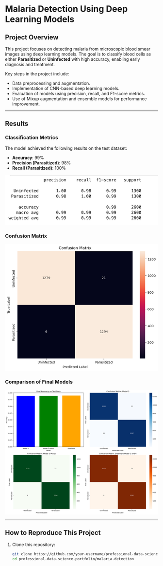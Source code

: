 # Malaria Detection Using Deep Learning Models

## Project Overview
This project focuses on detecting malaria from microscopic blood smear images using deep learning models. The goal is to classify blood cells as either **Parasitized** or **Uninfected** with high accuracy, enabling early diagnosis and treatment.

Key steps in the project include:
- Data preprocessing and augmentation.
- Implementation of CNN-based deep learning models.
- Evaluation of models using precision, recall, and F1-score metrics.
- Use of Mixup augmentation and ensemble models for performance improvement.

---

## Results
### Classification Metrics
The model achieved the following results on the test dataset:
- **Accuracy**: 99%
- **Precision (Parasitized)**: 98%
- **Recall (Parasitized)**: 100%

![Classification Report](reports/ensemble_model_performance_classif_report.png)

### Confusion Matrix
![Confusion Matrix](reports/ensemble_model_performance_confusion_matrix.png)

### Comparison of Final Models
![Model Comparison](reports/comparison_of_finalist_models.png)

---

## How to Reproduce This Project
1. Clone this repository:
   ```bash
   git clone https://github.com/your-username/professional-data-science-portfolio.git
   cd professional-data-science-portfolio/malaria-detection
